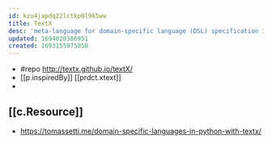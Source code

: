 ```yaml
---
id: kzu4japdq22lctkp0l9k5ww
title: TextX
desc: 'meta-language for domain-specific language (DSL) specification in Python'
updated: 1694020386951
created: 1693155975058
---
```


- #repo http://textx.github.io/textX/
- [[p.inspiredBy]] [[prdct.xtext]]
- 

## [[c.Resource]]

- https://tomassetti.me/domain-specific-languages-in-python-with-textx/